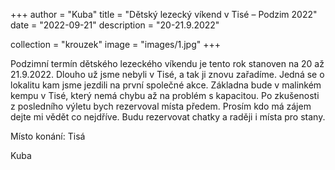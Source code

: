 +++
author = "Kuba"
title = "Dětský lezecký víkend v Tisé – Podzim 2022"
date = "2022-09-21"
description = "20-21.9.2022"

collection = "krouzek"
image = "images/1.jpg"
+++

Podzimní termín dětského lezeckého víkendu je tento rok stanoven na 20 až 21.9.2022. Dlouho už jsme nebyli v Tisé, a tak ji znovu zařadíme. Jedná se o lokalitu kam jsme jezdili na první společné akce. Základna bude v malinkém kempu v Tisé, který nemá chybu až na problém s kapacitou. Po zkušenosti z posledního výletu bych rezervoval místa předem. Prosím kdo má zájem dejte mi vědět co nejdříve. Budu rezervovat chatky a raději i místa pro stany.

Místo konání: Tisá

Kuba

